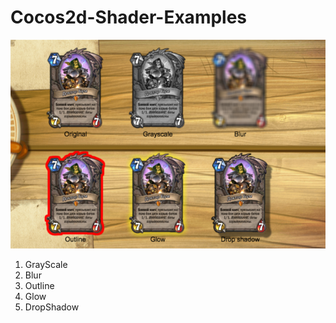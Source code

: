 # Cocos2d-Shader-Examples

![Preview](images/preview.png)
1. GrayScale
2. Blur
3. Outline
4. Glow
5. DropShadow